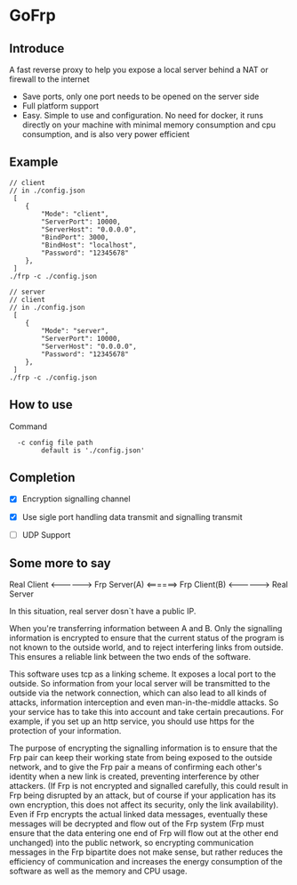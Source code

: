 # GoFrp

## Introduce

A fast reverse proxy to help you expose a local server behind a NAT or firewall to the internet

 - Save ports, only one port needs to be opened on the server side
 - Full platform support
 - Easy. Simple to use and configuration. No need for docker, it runs directly on your machine with minimal memory consumption and cpu consumption, and is also very power efficient

## Example

```
// client
// in ./config.json
 [
    {
        "Mode": "client",
        "ServerPort": 10000,
        "ServerHost": "0.0.0.0",
        "BindPort": 3000,
        "BindHost": "localhost",
        "Password": "12345678"
    },
 ]
./frp -c ./config.json

// server
// client
// in ./config.json
 [
    {
        "Mode": "server",
        "ServerPort": 10000,
        "ServerHost": "0.0.0.0",
        "Password": "12345678"
    },
 ]
./frp -c ./config.json
```

## How to use
Command
```
  -c config file path
        default is './config.json'
```

## Completion

- [x] Encryption signalling channel
- [x] Use sigle port handling data transmit and signalling transmit
- [ ] UDP Support


## Some more to say
                       
Real Client <------> Frp Server(A) <======> Frp Client(B) <------> Real Server

In this situation, real server dosn`t have a public IP.

When you're transferring information between A and B. Only the signalling information is encrypted to ensure that the current status of the program is not known to the outside world, and to reject interfering links from outside. This ensures a reliable link between the two ends of the software.

This software uses tcp as a linking scheme. It exposes a local port to the outside. So information from your local server will be transmitted to the outside via the network connection, which can also lead to all kinds of attacks, information interception and even man-in-the-middle attacks. So your service has to take this into account and take certain precautions. For example, if you set up an http service, you should use https for the protection of your information.

The purpose of encrypting the signalling information is to ensure that the Frp pair can keep their working state from being exposed to the outside network, and to give the Frp pair a means of confirming each other's identity when a new link is created, preventing interference by other attackers. (If Frp is not encrypted and signalled carefully, this could result in Frp being disrupted by an attack, but of course if your application has its own encryption, this does not affect its security, only the link availability). Even if Frp encrypts the actual linked data messages, eventually these messages will be decrypted and flow out of the Frp system (Frp must ensure that the data entering one end of Frp will flow out at the other end unchanged) into the public network, so encrypting communication messages in the Frp bipartite does not make sense, but rather reduces the efficiency of communication and increases the energy consumption of the software as well as the memory and CPU usage.
